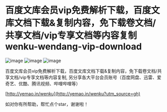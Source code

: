 # 百度文库会员vip免费解析下载，百度文库文档下载&复制内容，免下载卷文档/共享文档/vip专享文档等内容复制 wenku-wendang-vip-download

![image](https://img.shields.io/badge/build-passing-brightgreen)
![image](https://img.shields.io/badge/license-MIT-blue)
![image](https://img.shields.io/badge/stars-%E2%98%85%E2%98%85%E2%98%85%E2%98%85%E2%98%85-brightgreen)  

百度文库会员vip免费解析下载，百度文库文档下载&复制内容，免下载卷文档/共享文档/vip专享文档等内容复制, 另分享各大平台会员账号（百度网盘、迅雷、爱奇艺、优酷、腾讯视频、哔哩哔哩等）

[http://yemao.in/wenku](http://yemao.in/wenku?utm_source=gh)      
   
   
   
   
如对你有所帮助，帮忙点个star，谢谢啦！

